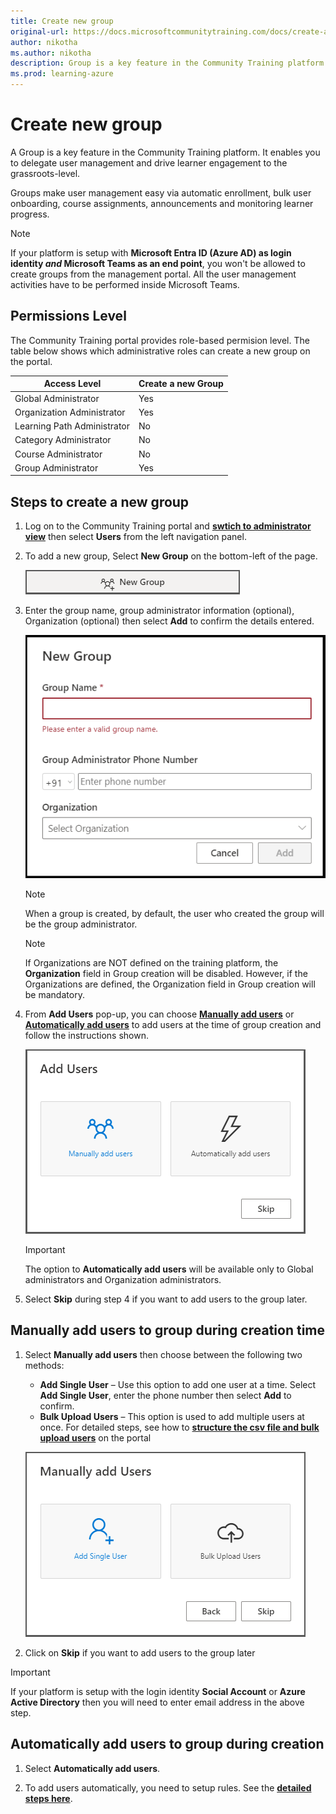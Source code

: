 ```yaml
---
title: Create new group
original-url: https://docs.microsoftcommunitytraining.com/docs/create-a-new-group
author: nikotha
ms.author: nikotha
description: Group is a key feature in the Community Training platform. It enables you to delegate user management and drive learner engagement to the grassroots-level.
ms.prod: learning-azure
---
```


# Create new group

A Group is a key feature in the Community Training platform. It enables you to delegate user management and drive learner engagement to the grassroots-level.

Groups make user management easy via automatic enrollment, bulk user onboarding, course assignments, announcements and monitoring learner progress.

> [!Note]  
> If your platform is setup with **Microsoft Entra ID (Azure AD) as login identity *and* Microsoft Teams as an end point**, you won't be allowed to create groups from the management portal. All the user management activities have to be performed inside Microsoft Teams.

## Permissions Level

The Community Training portal provides role-based permision level. The table below shows which administrative roles can create a new group on the portal.

| Access Level | Create a new Group |
| --- | --- |
| Global Administrator | Yes |
| Organization Administrator  | Yes |
| Learning Path Administrator | No |
| Category Administrator | No |
| Course Administrator | No |
| Group Administrator | Yes |

## Steps to create a new group

1. Log on to the Community Training portal and [**swtich to administrator view**](../../get-started/step-by-step-configuration-guide.md#step-2--switch-to-administrator-view-of-the-portal) then select **Users** from the left navigation panel.

1. To add a new group, Select **New Group** on the bottom-left of the page.

    ![New Group](../../media/New%20Group.png)

1. Enter the group name, group administrator information (optional), Organization (optional) then select **Add** to confirm the details entered.

    ![User Management - Organize Users - New Group](../../media/User%20Management%20-%20Organize%20Users%20-%20New%20Group.png)

    > [!Note]  
    > When a group is created, by default, the user who created the group will be the group administrator.

    > [!Note]  
    > If Organizations are NOT defined on the training platform, the **Organization** field in Group creation will be disabled. However, if the Organizations are defined, the Organization field in Group creation will be mandatory.

1. From **Add Users** pop-up, you can choose [**Manually add users**](#manually-add-users-to-group-during-creation-time) or [**Automatically add users**](#automatically-add-users-to-group-during-creation) to add users at the time of group creation and follow the instructions shown.

    ![User Management - Organize Users - New Group Options](../../media/User%20Management%20-%20Organize%20Users%20-%20New%20Group%20Options.png)

    > [!IMPORTANT]  
    > The option to **Automatically add users** will be available only to Global administrators and Organization administrators.

1. Select **Skip** during step 4 if you want to add users to the group later.

## Manually add users to group during creation time

1. Select **Manually add users** then choose between the following two methods:

    - **Add Single User** – Use this option to add one user at a time. Select **Add Single User**, enter the phone number then select **Add** to confirm.  
    - **Bulk Upload Users** – This option is used to add multiple users at once. For detailed steps, see how to [**structure the csv file and bulk upload users**](../organize-users/add-multiple-users-to-the-group.md) on the portal

    ![User Management - Organize Users - New Manual Group](../../media/User%20Management%20-%20Organize%20Users%20-%20New%20Manual%20Group.png)

1. Click on **Skip** if you want to add users to the group later

> [!IMPORTANT]  
> If your platform is setup with the login identity **Social Account** or **Azure Active Directory** then you will need to enter email address in the above step.

## Automatically add users to group during creation

1. Select **Automatically add users**.

1. To add users automatically, you need to setup rules. See the [**detailed steps here**](../organize-users/setup-automatic-user-enrollment-for-a-group-1.md).
